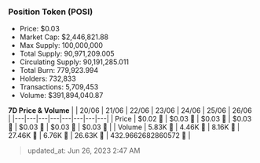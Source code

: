 
  ### Position Token (POSI)
  - Price: $0.03
  - Market Cap: $2,446,821.88
  - Max Supply: 100,000,000
  - Total Supply: 90,971,209.005
  - Circulating Supply: 90,191,285.011
  - Total Burn: 779,923.994
  - Holders: 732,833
  - Transactions: 5,709,453
  - Volume: $391,894,040.87

  **7D Price & Volume**
  | | 20&#x2F;06 | 21&#x2F;06 | 22&#x2F;06 | 23&#x2F;06 | 24&#x2F;06 | 25&#x2F;06 | 26&#x2F;06 |
  |---|---|---|---|---|---|---|---|
  | Price | $0.02 🔻 | $0.03 🚀 | $0.03 🚀 | $0.03 🚀 | $0.03 🔻 | $0.03 🔻 | $0.03 🔻 |
  | Volume | 5.83K 🔻 | 4.46K 🔻 | 8.16K 🚀 | 27.46K 🚀 | 6.76K 🔻 | 26.63K 🚀 | 432.9662682860572 🔻 |

  > updated_at: Jun 26, 2023 2:47 AM
